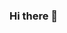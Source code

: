 ### Hi there 👋

<!-- GROUP K3142 №334734
**mariaantonova334734/mariaantonova334734** is a ✨ _special_ ✨ repository because its `README.md` (this file) appears on your GitHub profile.

Here are some ideas to get you started:

- 🔭 I’m currently working LINUX

- 📫 How to reach me:  GROUP K3142 №334734
- 
